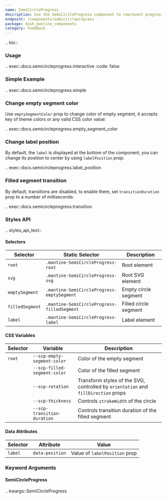 ```yaml
---
name: SemiCircleProgress
description: Use the SemiCircleProgress component to represent progress with semi circle diagram
endpoint: /components/semicircleprogress
package: dash_mantine_components
category: Feedback
---
```


.. toc::

### Usage

.. exec::docs.semicircleprogress.interactive
    :code: false


### Simple Example

.. exec::docs.semicircleprogress.simple

### Change empty segment color

Use `emptySegmentColor` prop to change color of empty segment, it accepts key of theme colors or any valid CSS color value:

.. exec::docs.semicircleprogress.empty_segment_color

### Change label position
By default, the `label` is displayed at the bottom of the component, you can change its position to center by using `labelPosition` prop:


.. exec::docs.semicircleprogress.label_position

### Filled segment transition
By default, transitions are disabled, to enable them, set `transitionDuration` prop to a number of milliseconds:


.. exec::docs.semicircleprogress.transition



### Styles API

.. styles_api_text::

#### Selectors

| Selector       | Static Selector                       | Description                |
|----------------|---------------------------------------|----------------------------|
| `root`         | `.mantine-SemiCircleProgress-root`    | Root element               |
| `svg`          | `.mantine-SemiCircleProgress-svg`     | Root SVG element           |
| `emptySegment` | `.mantine-SemiCircleProgress-emptySegment` | Empty circle segment       |
| `filledSegment`| `.mantine-SemiCircleProgress-filledSegment` | Filled circle segment      |
| `label`        | `.mantine-SemiCircleProgress-label`   | Label element              |

#### CSS Variables

| Selector | Variable                      | Description                                                   |
|----------|-------------------------------|---------------------------------------------------------------|
| `root`   | `--scp-empty-segment-color`   | Color of the empty segment                                    |
|          | `--scp-filled-segment-color`  | Color of the filled segment                                   |
|          | `--scp-rotation`              | Transform styles of the SVG, controlled by `orientation` and `fillDirection` props |
|          | `--scp-thickness`             | Controls `strokeWidth` of the circle                         |
|          | `--scp-transition-duration`   | Controls transition duration of the filled segment           |

#### Data Attributes

| Selector | Attribute       | Value                         |
|----------|-----------------|-------------------------------|
| `label`  | `data-position` | Value of `labelPosition` prop |


### Keyword Arguments

#### SemiCircleProgress

.. kwargs::SemiCircleProgress

